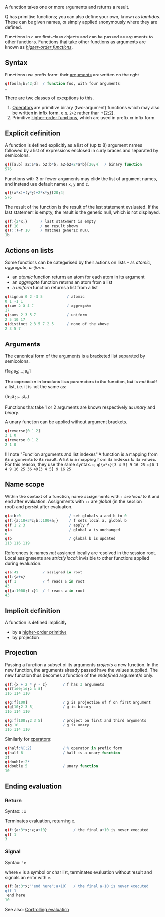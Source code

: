 A function takes one or more arguments and returns a result. 

Q has primitive functions; you can also define your own, known as _lambdas_. These can be given names, or simply applied anonymously where they are defined. 

Functions in q are first-class objects and can be passed as arguments to other functions. Functions that take other functions as arguments are known as [_higher-order functions_](higher-order-functions). 


Syntax
------

Functions use prefix form: their [arguments](#Arguments) are written on the right.
```q
q)foo[a;b;42;d]  / function foo, with four arguments
…
```
There are two classes of exceptions to this.

1. [Operators](operators) are primitive binary (two-argument) functions which may also be written in infix form, e.g. `2+2` rather than +[2;2].
2. Primitive [higher-order functions](FIXME), which are used in prefix or infix form. 


Explicit definition
-------------------

A function is defined explicitly as a list of (up to 8) argument names followed by a list of expressions enclosed in curly braces and separated by semicolons. 
```q
q){[a;b] a2:a*a; b2:b*b; a2+b2+2*a*b}[20;4]  / binary function
576
```
Functions with 3 or fewer arguments may elide the list of argument names, and instead use default names `x`, `y` and `z`. 
```q
q){(x*x)+(y*y)+2*x*y}[20;4]
576
```
The result of the function is the result of the last statement evaluated. If the last statement is empty, the result is the generic null, which is not displayed.
```q
q)f:{2*x;}      / last statement is empty
q)f 10          / no result shown
q)(::)~f 10     / matches generic null
1b
```


## Actions on lists

Some functions can be categorised by their actions on lists – as _atomic_, _aggregate_, _uniform_:

- an _atomic_ function returns an atom for each atom in its argument
- an _aggregate_ function returns an atom from a list
- a _uniform_ function returns a list from a list
```q
q)signum 0 2 -3 5           / atomic
0 1 -1 1
q)sum 2 3 5 7               / aggregate
17
q)sums 2 3 5 7              / uniform
2 5 10 17
q)distinct 2 3 5 7 2 5      / none of the above
2 3 5 7
```


Arguments
---------

The canonical form of the arguments is a bracketed list separated by semicolons. 
  
f\[a<sub>1</sub>;a<sub>2</sub>;…;a<sub>n</sub>\]

The expression in brackets lists parameters to the function, but is _not_ itself a list, i.e. it is not the same as:
  
(a<sub>1</sub>;a<sub>2</sub>;…;a<sub>n</sub>)

Functions that take 1 or 2 arguments are known respectively as _unary_ and _binary_. 

A unary function can be applied without argument brackets.
```q
q)reverse[0 1 2]
2 1 0
q)reverse 0 1 2
2 1 0
```

!!! note "Function arguments and list indexes"
    A function is a mapping from its arguments to its result. A list is a mapping from its indexes to its values. For this reason, they use the same syntax. 
    ```q
    q){x*x}[3 4 5]
    9 16 25
    q)0 1 4 9 16 25 36 49[3 4 5]
    9 16 25
    ```


Name scope
----------

Within the context of a function, name assignments with `:` are _local_ to it and end after evaluation. Assignments with `::` are _global_ (in the session root) and persist after evaluation.
```q
q)a:b:0                      / set globals a and b to 0
q)f:{a:10+3*x;b::100+a;}     / f sets local a, global b
q)f 1 2 3                    / apply f
q)a                          / global a is unchanged
0
q)b                          / global b is updated
113 116 119
```
References to names _not_ assigned locally are resolved in the session root. Local assignments are _strictly local_: invisible to other functions applied during evaluation. 
```q
q)a:42           / assigned in root
q)f:{a+x}
q)f 1            / f reads a in root
43
q){a:1000;f x}1  / f reads a in root
43
```


Implicit definition
-------------------

A function is defined implicitly 

- by a [higher-order primitive](FIXME)
- by projection


Projection
----------

Passing a function a subset of its arguments _projects_ a new function. In the new function, the arguments already passed have the values supplied. The new function thus becomes a function of the _undefined_ argument/s only. 
```q
q)f:{x + 2 * y - z}       / f has 3 arguments
q)f[100;10;2 3 5]
116 114 110

q)g:f[100]                / g is projection of f on first argument
q)g[10;2 3 5]             / g is binary
116 114 110

q)g:f[100;;2 3 5]         / project on first and third arguments
q)g 10                    / g is unary
116 114 110
```
Similarly for [operators](operators):
```q
q)half:%[;2]              / % operator in prefix form
q)half 6                  / half is a unary function
3f
q)double:2*
q)double 5                / unary function
10
```


Ending evaluation
-----------------

### Return

Syntax: `:x`

Terminates evaluation, returning `x`.
```q
q)f:{a:3*x;:a;a+10}            / the final a+10 is never executed
q)f 1
3
```

### Signal

Syntax: `'e`

where `e` is a symbol or char list, terminates evaluation without result and signals an error with `e`.
```q
q)f:{a:3*x;'"end here";a+10}   / the final a+10 is never executed
q)f 1
'end here
10
```

See also: [Controlling evaluation](evaluation)


